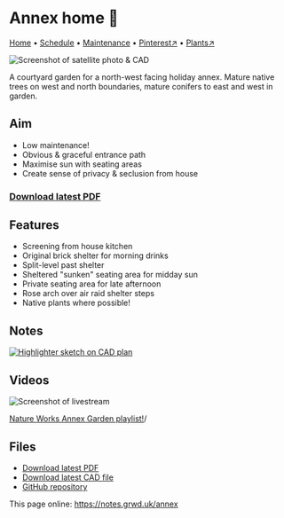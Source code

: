 # Annex home 🏡

[Home](https://notes.grwd.uk/annex/) • [Schedule](https://notes.grwd.uk/annex/schedule) • [Maintenance](https://notes.grwd.uk/annex/maintenance) • [Pinterest↗](https://pinterest.co.uk/NatureWorksGarden/annex) • [Plants↗](https://bit.ly/annex-plants)

![Screenshot of satellite photo & CAD](https://res.cloudinary.com/growdigital/image/upload/w_320/v1652874503/annex/shelter-2220516.jpg)

A courtyard garden for a north-west facing holiday annex. Mature native trees on west and north boundaries, mature conifers to east and west in garden.

## Aim

* Low maintenance!
* Obvious & graceful entrance path
* Maximise sun with seating areas
* Create sense of privacy & seclusion from house

### [Download latest PDF](https://github.com/growdigital/annex/raw/main/annex.pdf)

## Features

* Screening from house kitchen
* Original brick shelter for morning drinks
* Split-level past shelter
* Sheltered "sunken" seating area for midday sun
* Private seating area for late afternoon
* Rose arch over air raid shelter steps
* Native plants where possible!

## Notes

[![Highlighter sketch on CAD plan](https://res.cloudinary.com/growdigital/image/upload/v1652878852/annex/annex-sketch-paths.jpg)](https://res.cloudinary.com/growdigital/image/upload/v1652878852/annex/annex-sketch-paths.jpg)

## Videos

![Screenshot of livestream](https://res.cloudinary.com/growdigital/image/upload/w_320/v1652878275/annex/annex-livestream.jpg)

[Nature Works Annex Garden playlist!](https://www.youtube.com/playlist?list=PL3tnDlJcXMk9aIEyFW4N1g3YorE2I2ayb)/

## Files

* [Download latest PDF](https://github.com/growdigital/annex/raw/main/annex.pdf)
* [Download latest CAD file](https://downgit.github.io/#/home?url=https://github.com/growdigital/annex/blob/main/annex.dxf)
* [GitHub repository](https://github.com/growdigital/annex)

This page online: <https://notes.grwd.uk/annex>
